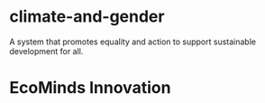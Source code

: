 # climate-and-gender
A system that promotes equality and action to support sustainable development for all.  


# EcoMinds Innovation

